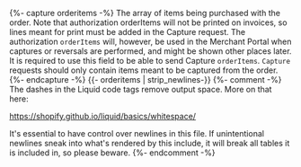 {%- capture orderitems -%} The array of items being purchased with the order.
    Note that authorization orderItems will not be printed on invoices, so lines
    meant for print must be added in the Capture request. The authorization
    `orderItems` will, however, be used in the Merchant Portal when captures or
    reversals are performed, and might be shown other places later. It is
    required to use this field to be able to send Capture `orderItems`.
    `Capture` requests should only contain items meant to be captured from the
    order.
    {%- endcapture -%} {{- orderitems | strip_newlines-}}
    {%- comment -%} The dashes in the Liquid code tags remove output space.
More on that here:

<https://shopify.github.io/liquid/basics/whitespace/>

It's essential to have control over newlines in this file. If unintentional
newlines sneak into what's rendered by this include, it will break all tables
it is included in, so please beware.
{%- endcomment -%}
